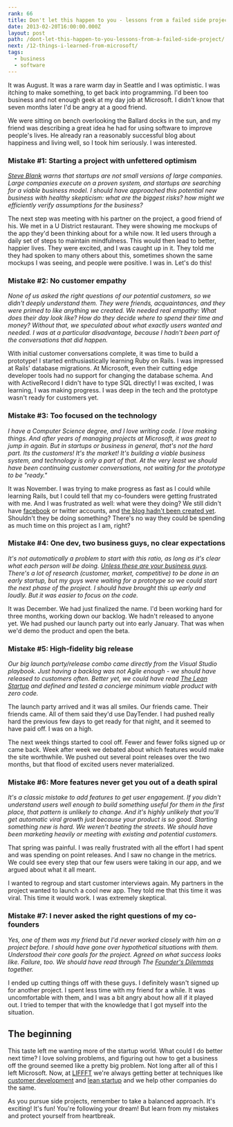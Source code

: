 ```yaml
---
rank: 66
title: Don't let this happen to you - lessons from a failed side project
date: 2013-02-20T16:00:00.000Z
layout: post
path: /dont-let-this-happen-to-you-lessons-from-a-failed-side-project/
next: /12-things-i-learned-from-microsoft/
tags:
  - business
  - software
---
```


It was August. It was a rare warm day in Seattle and I was optimistic. I was itching to make something, to get back into programming. I'd been too business and not enough geek at my day job at Microsoft. I didn't know that seven months later I'd be angry at a good friend.

<div class='fold'></div>

We were sitting on bench overlooking the Ballard docks in the sun, and my friend was describing a great idea he had for using software to improve people's lives. He already ran a reasonably successful blog about happiness and living well, so I took him seriously. I was interested.

### Mistake #1: Starting a project with unfettered optimism

_[Steve Blank](http://steveblank.com/) warns that startups are not small versions of large companies. Large companies execute on a proven system, and startups are searching for a viable business model. I should have approached this potential new business with healthy skepticism: what are the biggest risks? how might we efficiently verify assumptions for the business?_


The next step was meeting with his partner on the project, a good friend of his. We met in a U District restaurant. They were showing me mockups of the app they'd been thinking about for a while now. It led users through a daily set of steps to maintain mindfulness. This would then lead to better, happier lives. They were excited, and I was caught up in it. They told me they had spoken to many others about this, sometimes shown the same mockups I was seeing, and people were positive. I was in. Let's do this!

### Mistake #2: No customer empathy

_None of us asked the right questions of our potential customers, so we didn't deeply understand them. They were friends, acquaintances, and they were primed to like anything we created. We needed real empathy: What does their day look like? How do they decide where to spend their time and money? Without that, we speculated about what exactly users wanted and needed. I was at a particular disadvantage, because I hadn't been part of the conversations that did happen._


With initial customer conversations complete, it was time to build a prototype! I started enthusiastically learning Ruby on Rails. I was impressed at Rails' database migrations. At Microsoft, even their cutting edge developer tools had no support for changing the database schema. And with ActiveRecord I didn't have to type SQL directly! I was excited, I was learning, I was making progress. I was deep in the tech and the prototype wasn't ready for customers yet.

### Mistake #3: Too focused on the technology

_I have a Computer Science degree, and I love writing code. I love making things. And after years of managing projects at Microsoft, it was great to jump in again. But in startups or business in general, that's not the hard part. Its the customers! It's the market! It's building a viable business system, and technology is only a part of that. At the very least we should have been continuing customer conversations, not waiting for the prototype to be "ready."_


It was November. I was trying to make progress as fast as I could while learning Rails, but I could tell that my co-founders were getting frustrated with me. And I was frustrated as well: what were they doing? We still didn't have [facebook](https://www.facebook.com/pages/DayTender/171843729523381) or twitter accounts, and [the blog hadn't been created yet](http://daytender.blogspot.com/). Shouldn't they be doing something? There's no way they could be spending as much time on this project as I am, right?

### Mistake #4: One dev, two business guys, no clear expectations

_It's not automatically a problem to start with this ratio, as long as it's clear what each person will be doing. [Unless these are your business guys](http://www.youtube.com/watch?v=LMmdl4VltD4). There's a lot of research (customer, market, competitive) to be done in an early startup, but my guys were waiting for a prototype so we could start the next phase of the project. I should have brought this up early and loudly. But it was easier to focus on the code._


It was December. We had just finalized the name. I'd been working hard for three months, working down our backlog. We hadn't released to anyone yet. We had pushed our launch party out into early January. That was when we'd demo the product and open the beta.

### Mistake #5: High-fidelity big release

_Our big launch party/release combo came directly from the Visual Studio playbook. Just having a backlog was not Agile enough - we should have released to customers often. Better yet, we could have read [The Lean Startup](http://theleanstartup.com/) and defined and tested a concierge minimum viable product with zero code._

The launch party arrived and it was all smiles. Our friends came. Their friends came. All of them said they'd use DayTender. I had pushed really hard the previous few days to get ready for that night, and it seemed to have paid off. I was on a high.

The next week things started to cool off. Fewer and fewer folks signed up or came back. Week after week we debated about which features would make the site worthwhile. We pushed out several point releases over the two months, but that flood of excited users never materialized.

### Mistake #6: More features never get you out of a death spiral

_It's a classic mistake to add features to get user engagement. If you didn't understand users well enough to build something useful for them in the first place, that pattern is unlikely to change. And it's highly unlikely that you'll get automatic viral growth just because your product is so good. Starting something new is hard. We weren't beating the streets. We should have been marketing heavily or meeting with existing and potential customers._

That spring was painful. I was really frustrated with all the effort I had spent and was spending on point releases. And I saw no change in the metrics. We could see every step that our few users were taking in our app, and we argued about what it all meant.

I wanted to regroup and start customer interviews again. My partners in the project wanted to launch a cool new app. They told me that this time it was viral. This time it would work. I was extremely skeptical.

### Mistake #7: I never asked the right questions of my co-founders

_Yes, one of them was my friend but I'd never worked closely with him on a project before. I should have gone over hypothetical situations with them. Understood their core goals for the project. Agreed on what success looks like. Failure, too. We should have read through The [Founder's Dilemmas](http://www.amazon.com/Founders-Dilemmas-Anticipating-Foundation-Entrepreneurship/dp/0691149135) together._

I ended up cutting things off with these guys. I definitely wasn't signed up for another project. I spent less time with my friend for a while. It was uncomfortable with them, and I was a bit angry about how all if it played out. I tried to temper that with the knowledge that I got myself into the situation.

## The beginning

This taste left me wanting more of the startup world. What could I do better next time? I love solving problems, and figuring out how to get a business off the ground seemed like a pretty big problem. Not long after all of this I left Microsoft. Now, at [LIFFFT](https://www.liffft.com/) we're always getting better at techniques like [customer development](http://steveblank.com/category/customer-development/) and [lean startup](http://en.wikipedia.org/wiki/Lean_Startup) and we help other companies do the same.

As you pursue side projects, remember to take a balanced approach. It's exciting! It's fun! You're following your dream! But learn from my mistakes and protect yourself from heartbreak.
